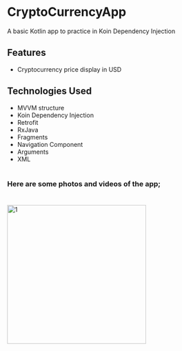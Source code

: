 # CryptoCurrencyApp
A basic Kotlin app to practice in Koin Dependency Injection
<br>

## Features
- Cryptocurrency price display in USD <br>

## Technologies Used
- MVVM structure <br>
- Koin Dependency Injection <br>
- Retrofit <br>
- RxJava <br>
- Fragments <br>
- Navigation Component <br>
- Arguments <br>
- XML <br>

#
### Here are some photos and videos of the app;
#

<img width="322" alt="1" src="https://github.com/mertgoksu/CryptoCrazy/assets/119433132/93481bdd-8329-4e8d-9bab-a26fae75e68b">
